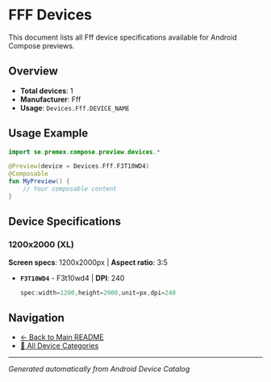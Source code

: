 # FFF Devices

This document lists all Fff device specifications available for Android Compose previews.

## Overview

- **Total devices**: 1
- **Manufacturer**: Fff
- **Usage**: `Devices.Fff.DEVICE_NAME`

## Usage Example

```kotlin
import se.premex.compose.preview.devices.*

@Preview(device = Devices.Fff.F3T10WD4)
@Composable
fun MyPreview() {
    // Your composable content
}
```

## Device Specifications

### 1200x2000 (XL)

**Screen specs**: 1200x2000px | **Aspect ratio**: 3:5

- **`F3T10WD4`** - F3t10wd4 | **DPI**: 240
  ```kotlin
  spec:width=1200,height=2000,unit=px,dpi=240
  ```

## Navigation

- [← Back to Main README](../../README.md)
- [📱 All Device Categories](../README.md)

---
*Generated automatically from Android Device Catalog*
